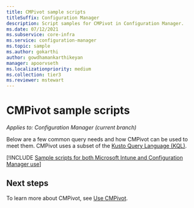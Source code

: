 ```yaml
---
title: CMPivot sample scripts
titleSuffix: Configuration Manager
description: Script samples for CMPivot in Configuration Manager.
ms.date: 07/12/2021
ms.subservice: core-infra
ms.service: configuration-manager
ms.topic: sample
ms.author: gokarthi
author: gowdhamankarthikeyan
manager: apoorvseth
ms.localizationpriority: medium
ms.collection: tier3
ms.reviewer: mstewart
---
```


# CMPivot sample scripts
<!---->
*Applies to: Configuration Manager (current branch)*

Below are a few common query needs and how CMPivot can be used to meet them. CMPivot uses a subset of the [Kusto Query Language (KQL)](/azure/kusto/query).

[!INCLUDE [Sample scripts for both Microsoft Intune and Configuration Manager use](includes/cmpivot-samples-shared.md)]

## Next steps

To learn more about CMPivot, see [Use CMPivot](cmpivot.md).